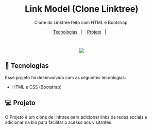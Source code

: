 
<h1 align="center"> Link Model (Clone Linktree) </h1>

<p align="center">
Clone do Linktree feito com HTML e Bootstrap.
</p>

<p align="center">
  <a href="#-tecnologias">Tecnologias</a>&nbsp;&nbsp;&nbsp;|&nbsp;&nbsp;&nbsp;
  <a href="#-projeto">Projeto</a>&nbsp;&nbsp;&nbsp;|&nbsp;&nbsp;&nbsp;
</p>

<br>

<p align="center">
  <img src="https://user-images.githubusercontent.com/115798226/202208320-65b301f8-104d-47b4-af8f-2d853e8b026e.png">

</p>

## 🚀 Tecnologias

Esse projeto foi desenvolvido com as seguintes tecnologias:

- HTML e CSS (Bootstrap)


## 💻 Projeto

O Projeto é um clone de linktree para adicionar links de redes sociais e adicionar na bio para facilitar o acesso aos visitantes.


